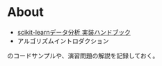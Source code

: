 # About

- [scikit-learnデータ分析 実装ハンドブック](https://www.amazon.co.jp/dp/4798055425/ref=cm_sw_em_r_mt_dp_U_4BmsEbK52GXPHhttps://www.amazon.co.jp/dp/4798055425/ref=cm_sw_em_r_mt_dp_U_4BmsEbK52GXPH)
- アルゴリズムイントロダクション

のコードサンプルや、演習問題の解説を記録しておく。